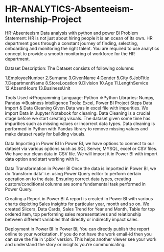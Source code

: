 # HR-ANALYTICS-Absenteeism-Internship-Project
HR-Absenteeism Data analysis with python and power Bi
Problem Statement:
HR is not just about hiring people it is an ocean of its own. HR department goes through a constant journey of finding, selecting, onboarding and monitoring the right talent. You are required to use analytics concept to provide a smooth monitoring of workforce for the HR department.

Dataset Description:
The Dataset consists of following columns:

1.EmployeeNumber
2.Surname
3.GivenName
4.Gender
5.City
6.JobTitle
7.DepartmentName
8.StoreLocation
9.Division
10.Age
11.LengthService
12.AbsentHours
13.BusinessUnit

Tools Used
=>Programming Language: Python
=>Python Libraries: Numpy, Pandas
=>Business Intelligence Tools: Excel, Power BI
Project Steps
Data Import & Data Cleaning
Given Data was in excel file with impurities. We import Data in Jupyter Notebook for cleaning. Data Cleaning is a crucial stage before we start creating visuals. The dataset given some time has impurities such as missing values or incorrect data types. Data cleaning is performed in Python with Pandas library to remove missing values and make dataset ready for building visuals.

Data Importing in Power BI
In Power BI, we have options to connect to our dataset via various options such as SQL Server, MYSQL, excel or CSV files. We have our clean data in CSV file. We will import it in Power BI with import data option and start working with it.

Data Transformation in Power BI
Once the data is imported in Power BI, we do ‘transform data’ i.e. using Power Query editor to perform certain operation on to the data. Ensuring correct data types, creating custom/conditional columns are some fundamental task performed in Power Query.

Creating a Report in Power BI
A report is created in Power BI with various charts depicting Sales insights for particular year, month and so on. We created Slicers, Data Cards, Sales Trend for Year and Month, Table for top ordered item, top performing sales representatives and relationship between different variables that directly or indirectly impact sales.

Deployment in Power BI
In Power BI, You can directly publish the report online to your workstation. If you do not have the work email-id then you can save the file in ‘.pbix’ version. This helps another viewer see your work and understand the story or insights you’re communicating.
